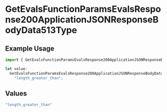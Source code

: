 # GetEvalsFunctionParamsEvalsResponse200ApplicationJSONResponseBodyData513Type

## Example Usage

```typescript
import { GetEvalsFunctionParamsEvalsResponse200ApplicationJSONResponseBodyData513Type } from "@orq-ai/node/models/operations";

let value:
  GetEvalsFunctionParamsEvalsResponse200ApplicationJSONResponseBodyData513Type =
    "length_greater_than";
```

## Values

```typescript
"length_greater_than"
```
